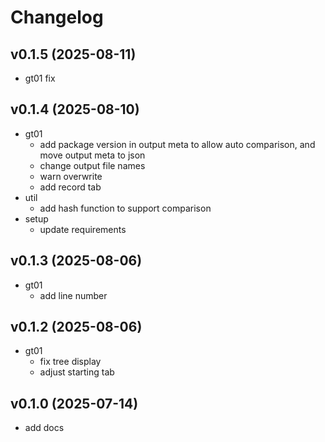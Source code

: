 # Changelog

<!--next-version-placeholder-->

## v0.1.5 (2025-08-11)

- gt01 fix 

## v0.1.4 (2025-08-10)

- gt01
    - add package version in output meta to allow auto comparison, and move output meta to json 
    - change output file names
    - warn overwrite
    - add record tab
- util
    - add hash function to support comparison 
- setup 
    - update requirements

## v0.1.3 (2025-08-06)

- gt01
    - add line number

## v0.1.2 (2025-08-06)

- gt01
    - fix tree display
    - adjust starting tab


## v0.1.0 (2025-07-14)

- add docs
